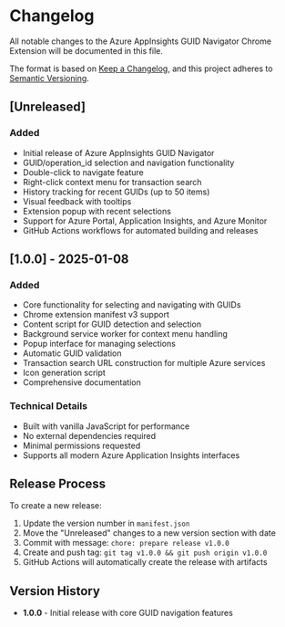 # Changelog

All notable changes to the Azure AppInsights GUID Navigator Chrome Extension will be documented in this file.

The format is based on [Keep a Changelog](https://keepachangelog.com/en/1.0.0/),
and this project adheres to [Semantic Versioning](https://semver.org/spec/v2.0.0.html).

## [Unreleased]

### Added
- Initial release of Azure AppInsights GUID Navigator
- GUID/operation_id selection and navigation functionality
- Double-click to navigate feature
- Right-click context menu for transaction search
- History tracking for recent GUIDs (up to 50 items)
- Visual feedback with tooltips
- Extension popup with recent selections
- Support for Azure Portal, Application Insights, and Azure Monitor
- GitHub Actions workflows for automated building and releases

## [1.0.0] - 2025-01-08

### Added
- Core functionality for selecting and navigating with GUIDs
- Chrome extension manifest v3 support
- Content script for GUID detection and selection
- Background service worker for context menu handling
- Popup interface for managing selections
- Automatic GUID validation
- Transaction search URL construction for multiple Azure services
- Icon generation script
- Comprehensive documentation

### Technical Details
- Built with vanilla JavaScript for performance
- No external dependencies required
- Minimal permissions requested
- Supports all modern Azure Application Insights interfaces

## Release Process

To create a new release:

1. Update the version number in `manifest.json`
2. Move the "Unreleased" changes to a new version section with date
3. Commit with message: `chore: prepare release v1.0.0`
4. Create and push tag: `git tag v1.0.0 && git push origin v1.0.0`
5. GitHub Actions will automatically create the release with artifacts

## Version History

- **1.0.0** - Initial release with core GUID navigation features
